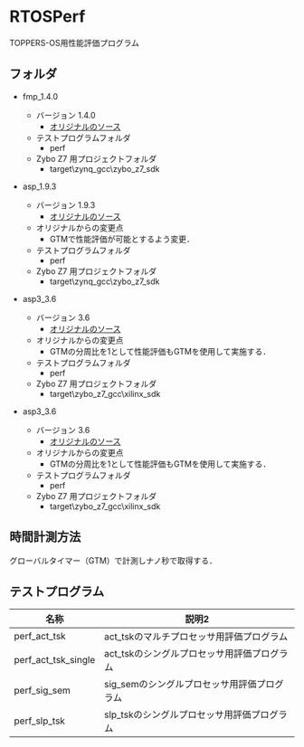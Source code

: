 # RTOSPerf
TOPPERS-OS用性能評価プログラム

## フォルダ

- fmp_1.4.0
  - バージョン 1.4.0 
    - [オリジナルのソース](https://toppers.jp/download.cgi/fmp_zynq_gcc-20190929.zip)
  - テストプログラムフォルダ
    - perf
  - Zybo Z7 用プロジェクトフォルダ
    - target\zynq_gcc\zybo_z7_sdk

- asp_1.9.3
  - バージョン 1.9.3
    - [オリジナルのソース](https://www.toppers.jp/download.cgi/asp_zynq_gcc-20190929.zip)
  - オリジナルからの変更点
    - GTMで性能評価が可能とするよう変更．
  - テストプログラムフォルダ
    - perf
  - Zybo Z7 用プロジェクトフォルダ
    - target\zynq_gcc\zybo_z7_sdk 

- asp3_3.6
  - バージョン 3.6
    - [オリジナルのソース](https://toppers.jp/download.cgi/asp3_zybo_z7_gcc-20210105.zip)
  - オリジナルからの変更点
    - GTMの分周比を1として性能評価もGTMを使用して実施する．
  - テストプログラムフォルダ
    - perf
  - Zybo Z7 用プロジェクトフォルダ
    - target\zybo_z7_gcc\xilinx_sdk 

- asp3_3.6
  - バージョン 3.6
    - [オリジナルのソース](https://toppers.jp/download.cgi/fmp3_zybo_z7_gcc-20210108.zip)
  - オリジナルからの変更点
    - GTMの分周比を1として性能評価もGTMを使用して実施する．
  - テストプログラムフォルダ
    - perf
  - Zybo Z7 用プロジェクトフォルダ
    - target\zybo_z7_gcc\xilinx_sdk 





## 時間計測方法

グローバルタイマー（GTM）で計測しナノ秒で取得する．


## テストプログラム

| 名称 | 説明2 |
----|---- 
| perf_act_tsk        | act_tskのマルチプロセッサ用評価プログラム  |
| perf_act_tsk_single | act_tskのシングルプロセッサ用評価プログラム |
| perf_sig_sem        | sig_semのシングルプロセッサ用評価プログラム |
| perf_slp_tsk        | slp_tskのシングルプロセッサ用評価プログラム |
